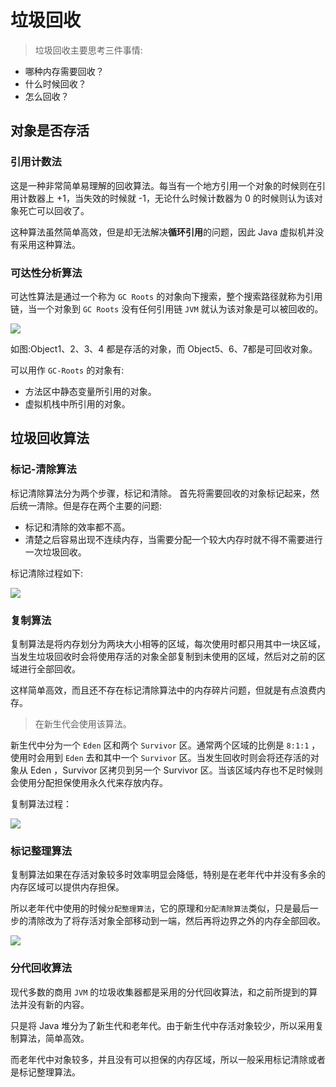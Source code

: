 # 垃圾回收

> 垃圾回收主要思考三件事情:

- 哪种内存需要回收？
- 什么时候回收？
- 怎么回收？

## 对象是否存活

### 引用计数法

这是一种非常简单易理解的回收算法。每当有一个地方引用一个对象的时候则在引用计数器上 +1，当失效的时候就 -1，无论什么时候计数器为 0 的时候则认为该对象死亡可以回收了。

这种算法虽然简单高效，但是却无法解决**循环引用**的问题，因此 Java 虚拟机并没有采用这种算法。

### 可达性分析算法

可达性算法是通过一个称为 `GC Roots` 的对象向下搜索，整个搜索路径就称为引用链，当一个对象到 `GC Roots` 没有任何引用链 `JVM` 就认为该对象是可以被回收的。

![](https://ws3.sinaimg.cn/large/006tNc79gy1fmwqi5mv1jj30e407kmxm.jpg)

如图:Object1、2、3、4 都是存活的对象，而 Object5、6、7都是可回收对象。

可以用作 `GC-Roots` 的对象有:

- 方法区中静态变量所引用的对象。
- 虚拟机栈中所引用的对象。

## 垃圾回收算法

### 标记-清除算法

标记清除算法分为两个步骤，标记和清除。
首先将需要回收的对象标记起来，然后统一清除。但是存在两个主要的问题:
- 标记和清除的效率都不高。
- 清楚之后容易出现不连续内存，当需要分配一个较大内存时就不得不需要进行一次垃圾回收。

标记清除过程如下:

![](https://ws3.sinaimg.cn/large/006tNc79gy1fmz99ai1n3j30fj08qdgc.jpg)

### 复制算法

复制算法是将内存划分为两块大小相等的区域，每次使用时都只用其中一块区域，当发生垃圾回收时会将使用存活的对象全部复制到未使用的区域，然后对之前的区域进行全部回收。

这样简单高效，而且还不存在标记清除算法中的内存碎片问题，但就是有点浪费内存。

> 在新生代会使用该算法。

新生代中分为一个 `Eden` 区和两个 `Survivor` 区。通常两个区域的比例是 `8:1:1` ，使用时会用到 `Eden` 去和其中一个 `Survivor` 区。当发生回收时则会将还存活的对象从 Eden ，Survivor 区拷贝到另一个 Survivor 区。当该区域内存也不足时候则会使用分配担保使用永久代来存放内存。

复制算法过程：

![](https://ws3.sinaimg.cn/large/006tNc79gy1fmzavlf4enj30fj08qt9b.jpg)


### 标记整理算法

复制算法如果在存活对象较多时效率明显会降低，特别是在老年代中并没有多余的内存区域可以提供内存担保。

所以老年代中使用的时候`分配整理算法`，它的原理和`分配清除算法`类似，只是最后一步的清除改为了将存活对象全部移动到一端，然后再将边界之外的内存全部回收。

![](https://ws3.sinaimg.cn/large/006tNc79gy1fmzbq55pfdj30fe08s3yx.jpg)

### 分代回收算法
现代多数的商用 `JVM` 的垃圾收集器都是采用的分代回收算法，和之前所提到的算法并没有新的内容。

只是将 Java 堆分为了新生代和老年代。由于新生代中存活对象较少，所以采用复制算法，简单高效。

而老年代中对象较多，并且没有可以担保的内存区域，所以一般采用标记清除或者是标记整理算法。
